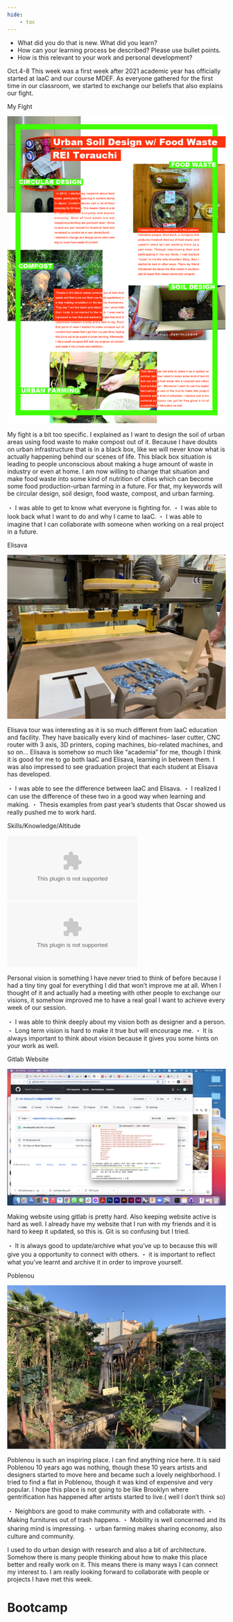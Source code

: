 ```yaml
---
hide:
    - toc
---
```


* What did you do that is new. What did you learn?
* How can your learning process be described? Please use bullet points.
* How is this relevant to your work and personal development?


Oct.4-8 
This week was a first week after 2021 academic year has officially started at IaaC and our course MDEF. As everyone gathered for the first time in our classroom, we started to exchange our beliefs that also explains our fight.


My Fight

![](../images/poster1.jpg)

My fight is a bit too specific. I explained as I want to design the soil of urban areas using food waste to make compost out of it. Because I have doubts on urban infrastructure that is in a black box, like we will never know what is actually happening behind our scenes of life.  This black box situation is leading to people unconscious about making a huge amount of waste in industry or even at home. I am now willing to change that situation and make food waste into some kind of nutrition of cities which can become some food production-urban farming in a future. For that, my keywords will be circular design, soil design, food waste, compost, and urban farming.

・ I was able to get to know what everyone is fighting for.
・ I was able to look back what I want to do and why I came to IaaC.
・ I was able to imagine that I can collaborate with someone when working on a real project in a future.


Elisava 

![](../images/elisava.jpg)

Elisava tour was interesting as it is so much different from IaaC education and facility. They have basically every kind of machines- laser cutter, CNC router with 3 axis, 3D printers, coping machines, bio-related machines, and so on… Elisava is somehow so much like “academia” for me, though I think it is good for me to go both IaaC and Elisava, learning in between them.
I was also impressed to see graduation project that each student at Elisava has developed.

・ I was able to see the difference between IaaC and Elisava.
・ I realized I can use the difference of these two in a good  way when learning and making.
・ Thesis examples from past year’s students that Oscar showed us really pushed me to work hard.


Skills/Knowledge/Altitude

![](../images/pd1.eps)
![](../images/pd2.eps)

Personal vision is something I have never tried to think of before because I had a tiny tiny goal for everything I did that won’t improve me at all.  When I thought of it and actually had a meeting with other people to exchange our visions, it somehow improved me to have a real goal I want to achieve every week of our session. 

・ I was able to think deeply about my vision both as designer and a person.
・ Long term vision is hard to make it true but will encourage me.
・ It is always important to think about vision because it gives you some hints on your work as well.


Gitlab Website

![](../images/git.jpg)

Making website using gitlab is pretty hard. Also keeping website active is hard as well. I already have my website that I run with my friends and it is hard to keep it updated, so this is.  Git is so confusing but I tried.

・ It is always good to update/archive what you’ve up to because this will give you a opportunity to connect with others.
・ it is important to reflect what you’ve learnt and archive it in order to improve yourself.


Poblenou 

![](../images/poblenou.jpg)

Poblenou is such an inspiring place. I can find anything nice here. It is said Poblenou 10 years ago was nothing, though these 10 years artists and designers started to move here and became such a lovely neighborhood. I tried to find a flat in Poblenou, though it was kind of expensive and very popular. I hope this place is not going to be like Brooklyn where gentrification has happened after artists started to live.( well I don’t think so)

・ Neighbors are good to make community with and collaborate with.
・ Making furnitures out of trash happens.
・ Mobility is well concerned and its sharing mind is impressing.
・ urban farming makes sharing economy, also culture and community.



I used to do urban design with research and also a bit of architecture. Somehow there is many people thinking about how to make this place better and really work on it. This means there is many ways I can connect my interest to. I am really looking forward to collaborate with people or projects I have met this week.

# Bootcamp

